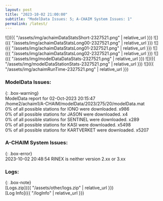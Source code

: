 ```yaml
---
layout: post
title: "2023-10-02 21:00:00"
subtitle: "ModelData Issues: 5; A-CHAIM System Issues: 1"
permalink: /latest/
---
```


![]({{ "/assets/img/achaimDataStatsShort-2327521.png" | relative_url }})
![]({{ "/assets/img/achaimDataStatsLong00-2327521.png" | relative_url }})
![]({{ "/assets/img/achaimDataStatsLong01-2327521.png" | relative_url }})
![]({{ "/assets/img/achaimDataStatsLong02-2327521.png" | relative_url }})
![]({{ "/assets/img/modelDataDataStats-2327521.png" | relative_url }})
![]({{ "/assets/img/modelDataStationStats-2327521.png" | relative_url }})
![]({{ "/assets/img/achaimRunTime-2327521.png" | relative_url }})


### ModelData Issues:  
  
{: .box-warning}  
 ModelData report for 02-Oct-2023 20:15:47   
 /home2/achaim1/A-CHAIM/modelData/2023/275/20/modelData.mat   
 0% of all possible stations for IONO were downloaded. x986   
 0% of all possible stations for JASON were downloaded. x4   
 0% of all possible stations for SENTINEL were downloaded. x289   
 0% of all possible stations for KASI were downloaded. x5498   
 0% of all possible stations for KARTVERKET were downloaded. x5207   
  
### A-CHAIM System Issues:  
  
{: .box-error}  
2023-10-02 20:48:54 RINEX is neither version 2.xx or 3.xx  

### Logs:  
  
{: .box-note}  
[Logs.zip]({{ "/assets/other/logs.zip" | relative_url }})  
[Log Info]({{ "/logInfo" | relative_url }})  
